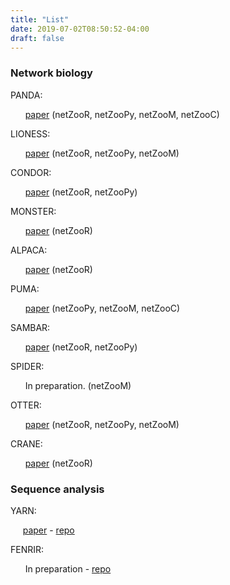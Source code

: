 ```yaml
---
title: "List"
date: 2019-07-02T08:50:52-04:00
draft: false
---
```


### Network biology 

PANDA: 

&nbsp; &nbsp; &nbsp; [paper](https://www.ncbi.nlm.nih.gov/pubmed/23741402)      (netZooR, netZooPy, netZooM, netZooC)

LIONESS: 

&nbsp; &nbsp; &nbsp; [paper](https://www.ncbi.nlm.nih.gov/pubmed/30981959)      (netZooR, netZooPy, netZooM)

CONDOR: 

&nbsp; &nbsp; &nbsp; [paper](https://www.ncbi.nlm.nih.gov/pubmed/27618581)      (netZooR, netZooPy)

MONSTER: 

&nbsp; &nbsp; &nbsp; [paper](https://www.ncbi.nlm.nih.gov/pubmed/29237467)      (netZooR)

ALPACA: 

&nbsp; &nbsp; &nbsp; [paper](https://www.nature.com/articles/s41540-018-0052-5) (netZooR)

PUMA: 

&nbsp; &nbsp; &nbsp; [paper](https://academic.oup.com/bioinformatics/article/doi/10.1093/bioinformatics/btaa571/5858977) (netZooPy, netZooM, netZooC)

SAMBAR: 

&nbsp; &nbsp; &nbsp; [paper](https://www.nature.com/articles/s41416-018-0109-7) (netZooR, netZooPy)

SPIDER: 

&nbsp; &nbsp; &nbsp; In preparation.                                             (netZooM)

OTTER:

&nbsp; &nbsp; &nbsp; [paper](https://www.biorxiv.org/content/10.1101/2020.06.23.167999v2) (netZooR, netZooPy, netZooM)

CRANE:

&nbsp; &nbsp; &nbsp; [paper](https://www.biorxiv.org/content/10.1101/2020.07.12.198747v1) (netZooR)

### Sequence analysis

YARN: 

&nbsp; &nbsp; &nbsp;[paper](https://www.ncbi.nlm.nih.gov/pmc/articles/PMC5627434/) - [repo](https://github.com/QuackenbushLab/yarn)

FENRIR: 

&nbsp; &nbsp; &nbsp; In preparation - [repo](https://github.com/QuackenbushLab/FENRIR)
